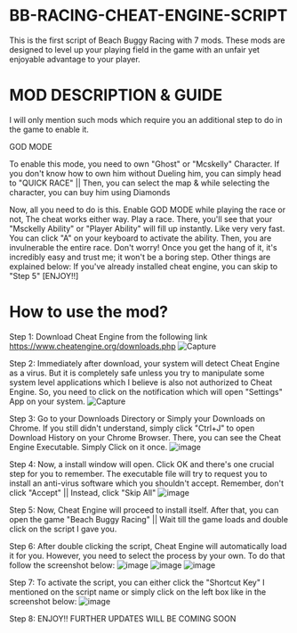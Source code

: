 # BB-RACING-CHEAT-ENGINE-SCRIPT
This is the first script of Beach Buggy Racing with 7 mods. These mods are designed to level up your playing field in the game with an unfair yet enjoyable advantage to your player.

# MOD DESCRIPTION & GUIDE
I will only mention such mods which require you an additional step to do in the game to enable it.

GOD MODE

To enable this mode, you need to own "Ghost" or "Mcskelly" Character. If you don't know how to own him without Dueling him, you can simply head to "QUICK RACE" || Then, you can select the map & while selecting the character, you can buy him using Diamonds

Now, all you need to do is this. Enable GOD MODE while playing the race or not, The cheat works either way. Play a race. There, you'll see that your "Msckelly Ability" or "Player Ability" will fill up instantly. Like very very fast. You can click "A" on your keyboard to activate the ability. Then, you are invulnerable the entire race.
Don't worry! Once you get the hang of it, it's incredibly easy and trust me; it won't be a boring step. Other things are explained below: If you've already installed cheat engine, you can skip to "Step 5" [ENJOY!!]

# How to use the mod?

Step 1: Download Cheat Engine from the following link
https://www.cheatengine.org/downloads.php
![Capture](https://github.com/user-attachments/assets/8c4affdb-5a79-4ed4-9491-235822db1f09)


Step 2: Immediately after download, your system will detect Cheat Engine as a virus. But it is completely safe unless you try to manipulate some system level applications which I believe is also not authorized to Cheat Engine. So, you need to click on the notification which will open "Settings" App on your system. 
![Capture](https://github.com/user-attachments/assets/5ca6d66c-aef3-4553-9070-aa5fd49d86d9)


Step 3: Go to your Downloads Directory or Simply your Downloads on Chrome. If you still didn't understand, simply click "Ctrl+J" to open Download History on your Chrome Browser. There, you can see the Cheat Engine Executable. Simply Click on it once.
![image](https://github.com/user-attachments/assets/3148ec9b-bb2e-404a-bd12-0b094871e301)


Step 4: Now, a install window will open. Click OK and there's one crucial step for you to remember. The executable file will try to request you to install an anti-virus software which you shouldn't accept. Remember, don't click "Accept" || Instead, click "Skip All" 
![image](https://github.com/user-attachments/assets/37d35a46-b6e4-4e1a-a6a5-32aeb9be7f45)


Step 5: Now, Cheat Engine will proceed to install itself. After that, you can open the game "Beach Buggy Racing" || Wait till the game loads and double click on the script I gave you.


Step 6: After double clicking the script, Cheat Engine will automatically load it for you. However, you need to select the process by your own. To do that follow the screenshot below: 
![image](https://github.com/user-attachments/assets/354ff0c9-5d30-4da0-bb44-cc700fdc32be)
![image](https://github.com/user-attachments/assets/20bdd53d-b1ee-4d47-8a31-1e06c4791649)
![image](https://github.com/user-attachments/assets/1a71d90e-f816-448d-96dc-978dbe8c6de9)


Step 7: To activate the script, you can either click the "Shortcut Key" I mentioned on the script name or simply click on the left box like in the screenshot below:
![image](https://github.com/user-attachments/assets/ec9c0e13-2dc4-4935-854e-bf3073d487a3)


Step 8: ENJOY!! FURTHER UPDATES WILL BE COMING SOON

